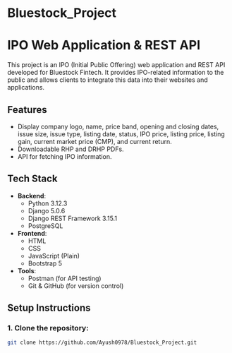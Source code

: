 # Bluestock_Project

# IPO Web Application & REST API

This project is an IPO (Initial Public Offering) web application and REST API developed for Bluestock Fintech. It provides IPO-related information to the public and allows clients to integrate this data into their websites and applications.

## Features

- Display company logo, name, price band, opening and closing dates, issue size, issue type, listing date, status, IPO price, listing price, listing gain, current market price (CMP), and current return.
- Downloadable RHP and DRHP PDFs.
- API for fetching IPO information.

## Tech Stack

- **Backend**:
  - Python 3.12.3
  - Django 5.0.6
  - Django REST Framework 3.15.1
  - PostgreSQL
- **Frontend**:
  - HTML
  - CSS
  - JavaScript (Plain)
  - Bootstrap 5
- **Tools**:
  - Postman (for API testing)
  - Git & GitHub (for version control)

## Setup Instructions

### 1. Clone the repository:
```bash
git clone https://github.com/Ayush0978/Bluestock_Project.git
